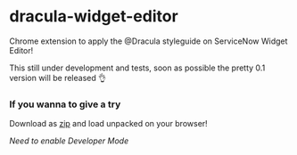 # dracula-widget-editor

Chrome extension to apply the @Dracula styleguide on ServiceNow Widget Editor!

This still under development and tests, soon as possible the pretty 0.1 version will be released 👌

### If you wanna to give a try

Download as [zip](https://github.com/gabrielcasag/dracula-widget-editor/archive/refs/heads/master.zip) and load unpacked on your browser!

*Need to enable Developer Mode*
